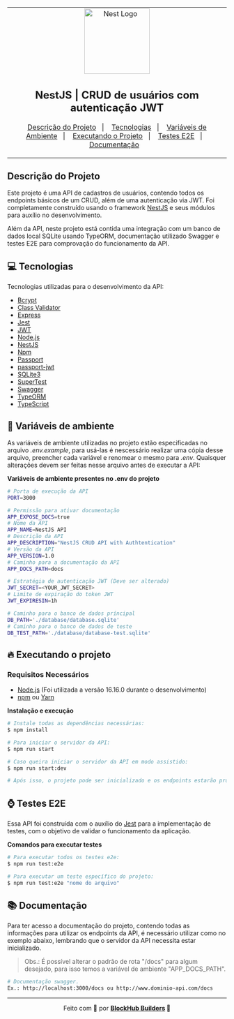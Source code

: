 <table align="center"><tr><td align="center" width="9999">
<a href="http://nestjs.com/" target="blank"><img src="https://nestjs.com/img/logo-small.svg" width="150" alt="Nest Logo" /></a>

<h2>NestJS | CRUD de usuários com autenticação JWT</h2>

<p align="center">
  <a href="#descrição-do-projeto">Descrição do Projeto</a>&nbsp;&nbsp;&nbsp;|&nbsp;&nbsp;&nbsp;
  <a href="#computer-tecnologias">Tecnologias</a>&nbsp;&nbsp;&nbsp;|&nbsp;&nbsp;&nbsp;
  <a href="#bookmark-variáveis-de-ambiente">Variáveis de Ambiente</a>&nbsp;&nbsp;&nbsp;|&nbsp;&nbsp;&nbsp;
  <a href="#fire-executando-o-projeto">Executando o Projeto</a>&nbsp;&nbsp;&nbsp;|&nbsp;&nbsp;&nbsp;
  <a href="#watch-testes-e2e">Testes E2E</a>&nbsp;&nbsp;&nbsp;|&nbsp;&nbsp;&nbsp;
  <a href="#books-documentação">Documentação</a>&nbsp;&nbsp;&nbsp;
</p>

</td></tr>
</table>

## Descrição do Projeto

Este projeto é uma API de cadastros de usuários, contendo todos os endpoints básicos de um CRUD, além de uma autenticação via JWT. Foi completamente construído usando o framework [NestJS](https://nestjs.com/) e seus módulos para auxílio no desenvolvimento.

Além da API, neste projeto está contida uma integração com um banco de dados local SQLite usando TypeORM, documentação utilizado Swagger e testes E2E para comprovação do funcionamento da API.

## :computer: Tecnologias

Tecnologias utilizadas para o desenvolvimento da API:

- [Bcrypt](https://www.npmjs.com/package/bcrypt/)
- [Class Validator](https://github.com/typestack/class-validator#readme)
- [Express](https://expressjs.com/pt-br/)
- [Jest](https://jestjs.io/)
- [JWT](https://jwt.io/)
- [Node.js](https://nodejs.org/en/)
- [NestJS](https://nestjs.com/)
- [Npm](https://www.npmjs.com/)
- [Passport](https://www.passportjs.org/)
- [passport-jwt](https://github.com/mikenicholson/passport-jwt)
- [SQLite3](https://github.com/TryGhost/node-sqlite3)
- [SuperTest](https://www.npmjs.com/package/supertest/)
- [Swagger](https://swagger.io/)
- [TypeORM](https://typeorm.io/)
- [TypeScript](https://www.typescriptlang.org/)

## :bookmark: Variáveis de ambiente 

As variáveis de ambiente utilizadas no projeto estão especificadas no arquivo *.env.example*, para usá-las é nescessário realizar uma cópia desse arquivo, preencher cada variável e renomear o mesmo para *.env*. Quaisquer alterações devem ser feitas nesse arquivo antes de executar a API:

**Variáveis de ambiente presentes no .env do projeto**

```bash
# Porta de execução da API
PORT=3000

# Permissão para ativar documentação
APP_EXPOSE_DOCS=true
# Nome da API
APP_NAME=NestJS API
# Descrição da API
APP_DESCRIPTION="NestJS CRUD API with Authtentication"
# Versão da API
APP_VERSION=1.0
# Caminho para a documentação da API
APP_DOCS_PATH=docs

# Estratégia de autenticação JWT (Deve ser alterado)
JWT_SECRET=<YOUR_JWT_SECRET>
# Limite de expiração do token JWT
JWT_EXPIRESIN=1h

# Caminho para o banco de dados príncipal
DB_PATH='./database/database.sqlite'
# Caminho para o banco de dados de teste
DB_TEST_PATH='./database/database-test.sqlite'
```

## :fire: Executando o projeto

### Requisitos Necessários

- [Node.js](https://nodejs.org/en/) (Foi utilizada a versão 16.16.0 durante o desenvolvimento)
- [npm](https://www.npmjs.com/) ou [Yarn](https://classic.yarnpkg.com/)

**Instalação e execução**

```bash
# Instale todas as dependências necessárias:
$ npm install

# Para iniciar o servidor da API:
$ npm run start

# Caso queira iniciar o servidor da API em modo assistido:
$ npm run start:dev

# Após isso, o projeto pode ser inicializado e os endpoints estarão prontos para ser utilizados!
```

## :watch: Testes E2E

Essa API foi construída com o auxílio do [Jest](https://jestjs.io/) para a implementação de testes, com o objetivo de validar o funcionamento da aplicação.

**Comandos para executar testes**

```bash
# Para executar todos os testes e2e:
$ npm run test:e2e

# Para executar um teste específico do projeto:
$ npm run test:e2e "nome do arquivo"
```

## :books: Documentação

Para ter acesso a documentação do projeto, contendo todas as informações para utilizar os
endpoints da API, é necessário utilizar como no exemplo abaixo, lembrando que o servidor
da API necessita estar inicializado.

> Obs.: É possível alterar o padrão de rota "/docs" para algum desejado, para isso temos a variável de ambiente "APP_DOCS_PATH".

```bash
# Documentação swagger.
Ex.: http://localhost:3000/docs ou http://www.dominio-api.com/docs
```
---

<p align="center">Feito com 💜 por <strong><a href="https://www.linkedin.com/company/blockhub-builders/">BlockHub Builders</a> 🥰 </strong> </p>

